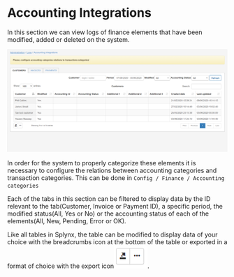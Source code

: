 Accounting Integrations
=============

In this section we can view logs of finance elements that have been modified, added or deleted on the system.

![Accounting Integrations](accounting_integration1.png)

In order for the system to properly categorize these elements it is necessary to configure the relations between accounting categories and transaction categories. This can be done in `Config / Finance / Accounting categories`

Each of the tabs in this section can be filtered to display data by the ID relevant to the tab(Customer, Invoice or Payment ID), a specific period, the modified status(All, Yes or No) or the accounting status of each of the elements(All, New, Pending, Error or OK).

Like all tables in Splynx, the table can be modified to display data of your choice with the breadcrumbs icon at the bottom of the table or exported in a format of choice with the export icon<icon class="image-icon">![Table tools](table_tools.png)</icon>.
